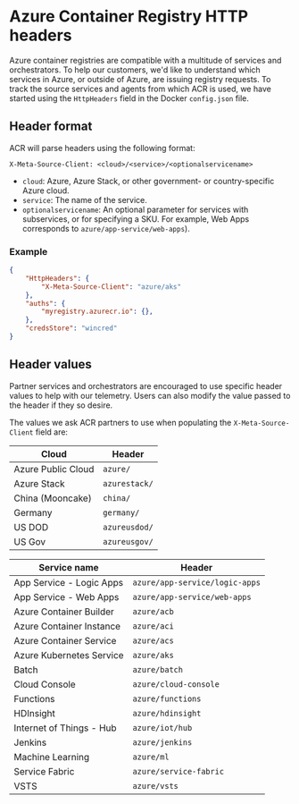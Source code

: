 
# Azure Container Registry HTTP headers

Azure container registries are compatible with a multitude of services and orchestrators. To help our customers, we'd like to understand which services in Azure, or outside of Azure, are issuing registry requests. To track the source services and agents from which ACR is used, we have started using the `HttpHeaders` field in the Docker `config.json` file.

## Header format

ACR will parse headers using the following format:

```HTTP
X-Meta-Source-Client: <cloud>/<service>/<optionalservicename>
```

* `cloud`: Azure, Azure Stack, or other government- or country-specific Azure cloud.
* `service`: The name of the service.
* `optionalservicename`: An optional parameter for services with subservices, or for specifying a SKU. For example, Web Apps corresponds to `azure/app-service/web-apps`).

### Example

```JSON
{
	"HttpHeaders": {
		"X-Meta-Source-Client": "azure/aks"
	},
	"auths": {
		"myregistry.azurecr.io": {},
	},
	"credsStore": "wincred"
}
```

## Header values

Partner services and orchestrators are encouraged to use specific header values to help with our telemetry. Users can also modify the value passed to the header if they so desire.

The values we ask ACR partners to use when populating the `X-Meta-Source-Client` field are:

| Cloud                     | Header                                  |
| ------------------------- | --------------------------------------- |
| Azure Public Cloud        | `azure/`                                |
| Azure Stack               | `azurestack/`                           |
| China (Mooncake)          | `china/`                                |
| Germany                   | `germany/`                              |
| US DOD                    | `azureusdod/`                           |
| US Gov                    | `azureusgov/`                           |


| Service name              | Header                                  |
| ------------------------- | --------------------------------------- |
| App Service - Logic Apps  | `azure/app-service/logic-apps`          |
| App Service - Web Apps    | `azure/app-service/web-apps`            |
| Azure Container Builder   | `azure/acb`                             |
| Azure Container Instance  | `azure/aci`                             |
| Azure Container Service   | `azure/acs`                             |
| Azure Kubernetes Service  | `azure/aks`                             |
| Batch                     | `azure/batch`                           |
| Cloud Console             | `azure/cloud-console`                   |
| Functions                 | `azure/functions`                       |
| HDInsight                 | `azure/hdinsight`                       |
| Internet of Things - Hub  | `azure/iot/hub`                         |
| Jenkins                   | `azure/jenkins`                         |
| Machine Learning          | `azure/ml`                              |
| Service Fabric            | `azure/service-fabric`                  |
| VSTS                      | `azure/vsts`                            |
